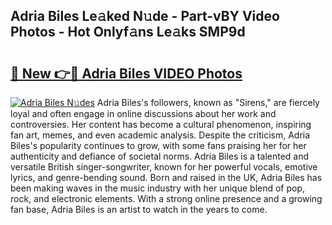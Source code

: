## Adria Biles Le𝚊ked N𝚞de - Part-vBY Video Photos - Hot Onlyf𝚊ns Le𝚊ks SMP9d

# <h2><a href="http://ab57035.deff.icu/?id=Adria+Biles">🔗 New 👉🔴 Adria Biles VIDEO Photos</a></h2>

[![Adria Biles N𝚞des](https://i.imgur.com/rIISA9y.gif)](http://ab57035.deff.icu/?id=Adria+Biles)
Adria Biles's followers, known as "Sirens," are fiercely loyal and often engage in online discussions about her work and controversies. Her content has become a cultural phenomenon, inspiring fan art, memes, and even academic analysis. Despite the criticism, Adria Biles's popularity continues to grow, with some fans praising her for her authenticity and defiance of societal norms. Adria Biles is a talented and versatile British singer-songwriter, known for her powerful vocals, emotive lyrics, and genre-bending sound. Born and raised in the UK, Adria Biles has been making waves in the music industry with her unique blend of pop, rock, and electronic elements. With a strong online presence and a growing fan base, Adria Biles is an artist to watch in the years to come.
